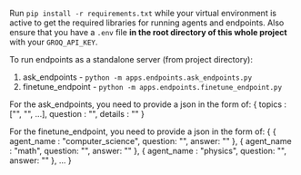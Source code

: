 Run `pip install -r requirements.txt` while your virtual environment is active to get the required libraries for running agents and endpoints. Also ensure that you have a `.env` file **in the root directory of this whole project** with your `GROQ_API_KEY`.

To run endpoints as a standalone server (from project directory):
1. ask_endpoints - `python -m apps.endpoints.ask_endpoints.py`
2. finetune_endpoint - `python -m apps.endpoints.finetune_endpoint.py`

For the ask_endpoints, you need to provide a json in the form of:
{
    topics : ["", "", ...], 
    question : "", 
    details : ""
}

For the finetune_endpoint, you need to provide a json in the form of:
{
    {
        agent_name : "computer_science",
        question: "",
        answer: ""
    },
    {
        agent_name : "math",
        question: "",
        answer: ""
    },
    {
        agent_name : "physics",
        question: "",
        answer: ""
    },
    ...
}